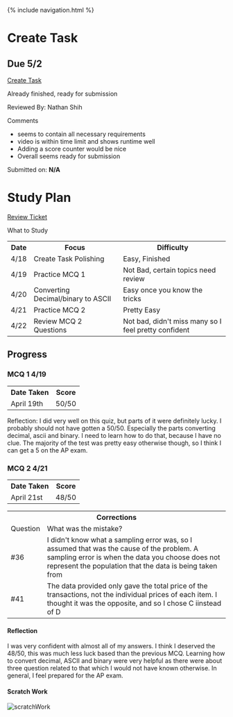 {% include navigation.html %}

# Create Task #
## Due 5/2 ##

[Create Task](CreateTask.md)

Already finished, ready for submission

Reviewed By: Nathan Shih

Comments
  - seems to contain all necessary requirements
  - video is within time limit and shows runtime well
  - Adding a score counter would be nice
  - Overall seems ready for submission

Submitted on: **N/A**

# Study Plan #

[Review Ticket](https://github.com/KoolKidKai/KolinPersonalGithub/issues/7)

<table>
  <tr>What to Study</tr>
  <tr>
    <th>Date</th>
    <th>Focus</th>
    <th>Difficulty</th>
  </tr>
  <tr>
    <td>4/18</td>
    <td>Create Task Polishing</td>
    <td>Easy, Finished</td>
  </tr>
  <tr>
    <td>4/19</td>
    <td>Practice MCQ 1</td>
    <td>Not Bad, certain topics need review</td>
  </tr>
  <tr>
    <td>4/20</td>
    <td>Converting Decimal/binary to ASCII</td>
    <td>Easy once you know the tricks</td>
  </tr>
  <tr>
    <td>4/21</td>
    <td>Practice MCQ 2</td>
    <td>Pretty Easy</td>
  </tr>
  <tr>
    <td>4/22</td>
    <td>Review MCQ 2 Questions</td>
    <td>Not bad, didn't miss many so I feel pretty confident</td>
  </tr>
</table>
  

## Progress ##

### MCQ 1 4/19 ###
<table>
  <tr>
    <th>Date Taken</th>
    <th>Score</th>
  </tr>
  <tr>
    <td>April 19th</td>
    <td>50/50</td>
  </tr>
</table>

Reflection: I did very well on this quiz, but parts of it were definitely lucky. I probably should not have gotten a 50/50. Especially the parts converting decimal, ascii and binary. I need to learn how to do that, because I have no clue. The majority of the test was pretty easy otherwise though, so I think I can get a 5 on the AP exam.
  
### MCQ 2 4/21 ###

<table>
  <tr>
    <th>Date Taken</th>
    <th>Score</th>
  </tr>
  <tr>
    <td>April 21st</td>
    <td>48/50</td>
  </tr>
</table>
  
<table>
  <tr>
    <th colspan="2">Corrections</th>
  </tr>
  <tr>
    <td>Question</td>
    <td>What was the mistake?</td>
  </tr>
  <tr>
    <td>#36</td>
    <td>I didn't know what a sampling error was, so I assumed that was the cause of the problem. A sampling error is when the data you choose does not represent the population that the data is being taken from</td>
  </tr>
  <tr>
    <td>#41</td>
    <td>The data provided only gave the total price of the transactions, not the individual prices of each item. I thought it was the opposite, and so I chose C iinstead of D</td>
  </tr>
</table>

#### Reflection ####

I was very confident with almost all of my answers. I think I deserved the 48/50, this was much less luck based than the previous MCQ. Learning how to convert decimal, ASCII and binary were very helpful as there were about three question related to that which I would not have known otherwise. In general, I feel prepared for the AP exam.

#### Scratch Work ####

![scratchWork](https://user-images.githubusercontent.com/89219634/164544410-38d9b3a0-9ac1-4be1-a41b-1eb62775a3a4.jpg)




  
